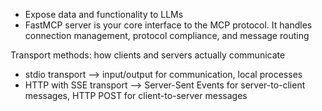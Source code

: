 - Expose data and functionality to LLMs
-  FastMCP server is your core interface to the MCP protocol. It handles connection management, protocol compliance, and message routing

Transport methods: how clients and servers actually communicate
- stdio transport --> input/output for communication,  local processes
- HTTP with SSE transport --> Server-Sent Events for server-to-client messages, HTTP POST for client-to-server messages